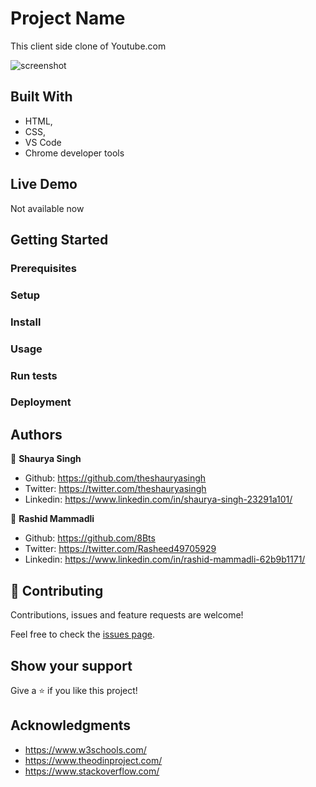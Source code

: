 # Project Name

This client side clone of Youtube.com

![screenshot](https://github.com/theshauryasingh/youtube-clone/blob/feature-2/app_screenshot.png)

## Built With

- HTML,
- CSS,
- VS Code
- Chrome developer tools

## Live Demo

Not available now


## Getting Started

### Prerequisites

### Setup

### Install

### Usage

### Run tests

### Deployment



## Authors

👤 **Shaurya Singh**

- Github: https://github.com/theshauryasingh
- Twitter: https://twitter.com/theshauryasingh
- Linkedin: https://www.linkedin.com/in/shaurya-singh-23291a101/

👤 **Rashid Mammadli**

- Github: https://github.com/8Bts
- Twitter: https://twitter.com/Rasheed49705929
- Linkedin: https://www.linkedin.com/in/rashid-mammadli-62b9b1171/

## 🤝 Contributing

Contributions, issues and feature requests are welcome!

Feel free to check the [issues page](issues/).

## Show your support

Give a ⭐️ if you like this project!

## Acknowledgments

- https://www.w3schools.com/
- https://www.theodinproject.com/
- https://www.stackoverflow.com/

